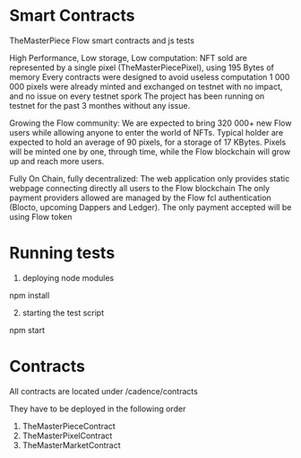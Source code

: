 # Smart Contracts
TheMasterPiece Flow smart contracts and js tests

High Performance, Low storage, Low computation:
NFT sold are represented by a single pixel (TheMasterPiecePixel), using 195 Bytes of memory
Every contracts were designed to avoid useless computation
1 000 000 pixels were already minted and exchanged on testnet with no impact, and no issue on every testnet spork
The project has been running on testnet for the past 3 monthes without any issue.

Growing the Flow community:
We are expected to bring 320 000+ new Flow users while allowing anyone to enter the world of NFTs.
Typical holder are expected to hold an average of 90 pixels, for a storage of 17 KBytes.
Pixels will be minted one by one, through time, while the Flow blockchain will grow up and reach more users.

Fully On Chain, fully decentralized:
The web application only provides static webpage connecting directly all users to the Flow blockchain
The only payment providers allowed are managed by the Flow fcl authentication (Blocto, upcoming Dappers and Ledger).
The only payment accepted will be using Flow token


# Running tests
1) deploying node modules

npm install

2) starting the test script

npm start


# Contracts
All contracts are located under /cadence/contracts

They have to be deployed in the following order

1. TheMasterPieceContract
2. TheMasterPixelContract
3. TheMasterMarketContract
